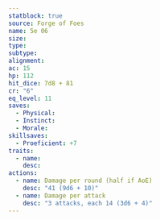 ```yaml
---
statblock: true
source: Forge of Foes
name: 5e 06
size: 
type: 
subtype: 
alignment: 
ac: 15
hp: 112
hit_dice: 7d8 + 81
cr: "6"
eq_level: 11
saves:
  - Physical: 
  - Instinct: 
  - Morale: 
skillsaves:
  - Proeficient: +7
traits:
  - name: 
    desc: 
actions:
  - name: Damage per round (half if AoE)
    desc: "41 (9d6 + 10)"
  - name: Damage per attack
    desc: "3 attacks, each 14 (3d6 + 4)"
---
```

